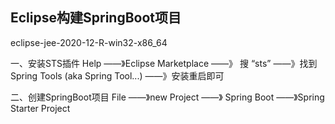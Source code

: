 
## Eclipse构建SpringBoot项目
eclipse-jee-2020-12-R-win32-x86_64

一、安装STS插件
    Help ——》Eclipse Marketplace ——》 搜 “sts” 
    ——》找到Spring Tools (aka Spring Tool...) ——》安装重启即可

二、创建SpringBoot项目
    File ——》new Project ——》 Spring Boot ——》Spring Starter Project
    
    

	